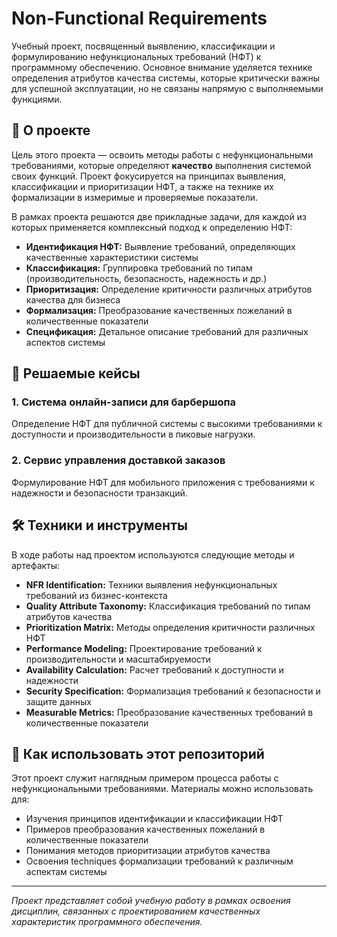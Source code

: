 # Non-Functional Requirements

Учебный проект, посвященный выявлению, классификации и формулированию нефункциональных требований (НФТ) к программному обеспечению. Основное внимание уделяется технике определения атрибутов качества системы, которые критически важны для успешной эксплуатации, но не связаны напрямую с выполняемыми функциями.

## 📖 О проекте

Цель этого проекта — освоить методы работы с нефункциональными требованиями, которые определяют **качество** выполнения системой своих функций. Проект фокусируется на принципах выявления, классификации и приоритизации НФТ, а также на технике их формализации в измеримые и проверяемые показатели.

В рамках проекта решаются две прикладные задачи, для каждой из которых применяется комплексный подход к определению НФТ:
*   **Идентификация НФТ:** Выявление требований, определяющих качественные характеристики системы
*   **Классификация:** Группировка требований по типам (производительность, безопасность, надежность и др.)
*   **Приоритизация:** Определение критичности различных атрибутов качества для бизнеса
*   **Формализация:** Преобразование качественных пожеланий в количественные показатели
*   **Спецификация:** Детальное описание требований для различных аспектов системы

## 🧩 Решаемые кейсы

### 1. Система онлайн-записи для барбершопа
Определение НФТ для публичной системы с высокими требованиями к доступности и производительности в пиковые нагрузки.

### 2. Сервис управления доставкой заказов
Формулирование НФТ для мобильного приложения с требованиями к надежности и безопасности транзакций.

## 🛠️ Техники и инструменты

В ходе работы над проектом используются следующие методы и артефакты:

*   **NFR Identification:** Техники выявления нефункциональных требований из бизнес-контекста
*   **Quality Attribute Taxonomy:** Классификация требований по типам атрибутов качества
*   **Prioritization Matrix:** Методы определения критичности различных НФТ
*   **Performance Modeling:** Проектирование требований к производительности и масштабируемости
*   **Availability Calculation:** Расчет требований к доступности и надежности
*   **Security Specification:** Формализация требований к безопасности и защите данных
*   **Measurable Metrics:** Преобразование качественных требований в количественные показатели

## 🚀 Как использовать этот репозиторий

Этот проект служит наглядным примером процесса работы с нефункциональными требованиями. Материалы можно использовать для:
*   Изучения принципов идентификации и классификации НФТ
*   Примеров преобразования качественных пожеланий в количественные показатели
*   Понимания методов приоритизации атрибутов качества
*   Освоения techniques формализации требований к различным аспектам системы

---
*Проект представляет собой учебную работу в рамках освоения дисциплин, связанных с проектированием качественных характеристик программного обеспечения.*
